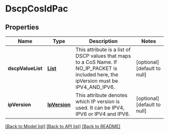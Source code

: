 # DscpCosIdPac
## Properties

Name | Type | Description | Notes
------------ | ------------- | ------------- | -------------
**dscpValueList** | [**List**](DscpValue.md) | This attribute is a list of DSCP values that maps to a CoS Name.  If NO_IP_PACKET is included here, the ipVersion must be IPV4_AND_IPV6. | [optional] [default to null]
**ipVersion** | [**IpVersion**](IpVersion.md) | This attribute denotes which IP version is used. It can be IPV4, IPV6 or IPV4 and IPV6. | [optional] [default to null]

[[Back to Model list]](../README.md#documentation-for-models) [[Back to API list]](../README.md#documentation-for-api-endpoints) [[Back to README]](../README.md)


